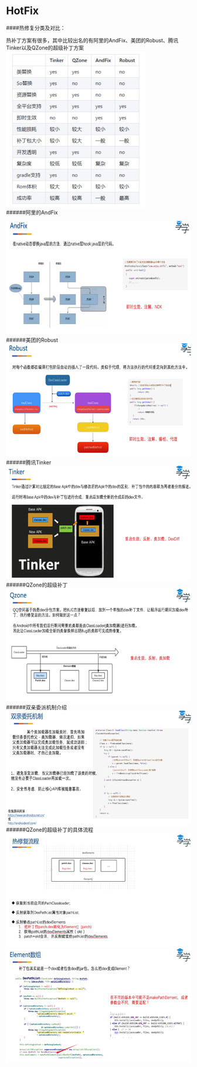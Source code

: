 # HotFix
####热修复分类及对比：

热补丁方案有很多，其中比较出名的有阿里的AndFix、美团的Robust、腾讯Tinker以及QZone的超级补丁方案</br>
<img src = "https://github.com/langsun/Learn/blob/master/HotFix/image/hotfix01.jpg" width = "380" height = "425"></br>
######阿里的AndFix

<img src = "https://github.com/langsun/Learn/blob/master/HotFix/image/hotfix02.jpg" width = "700" height = "310">
######美团的Robust

<img src = "https://github.com/langsun/Learn/blob/master/HotFix/image/hotfix03.jpg" width = "700" height = "310">
######腾讯Tinker

<img src = "https://github.com/langsun/Learn/blob/master/HotFix/image/hotfix04.jpg" width = "700" height = "310">
######QZone的超级补丁

<img src = "https://github.com/langsun/Learn/blob/master/HotFix/image/hotfix05.jpg" width = "700" height = "310">
######双亲委派机制介绍

<img src = "https://github.com/langsun/Learn/blob/master/HotFix/image/hotfix06.jpg" width = "700" height = "310">
######QZone的超级补丁的具体流程

<img src = "https://github.com/langsun/Learn/blob/master/HotFix/image/hotfix07.jpg" width = "700" height = "310">
<img src = "https://github.com/langsun/Learn/blob/master/HotFix/image/hotfix08.jpg" width = "700" height = "310">